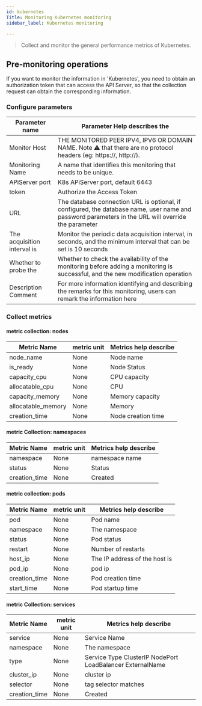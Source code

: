 ```yaml
---
id: kubernetes   
Title: Monitoring Kubernetes monitoring      
sidebar_label: Kubernetes monitoring

---
```


> Collect and monitor the general performance metrics of Kubernetes.

## Pre-monitoring operations

If you want to monitor the information in 'Kubernetes', you need to obtain an authorization token that can access the API Server, so that the collection request can obtain the corresponding information.

### Configure parameters

| Parameter name | Parameter Help describes the |
|-------------|------------------------------------------------------|
| Monitor Host | THE MONITORED PEER IPV4, IPV6 OR DOMAIN NAME. Note ⚠️ that there are no protocol headers (eg: https://, http://). |
| Monitoring Name | A name that identifies this monitoring that needs to be unique. |
| APiServer port | K8s APiServer port, default 6443 |
| token       | Authorize the Access Token |
| URL         | The database connection URL is optional, if configured, the database name, user name and password parameters in the URL will override the parameter | configured above
| The acquisition interval is | Monitor the periodic data acquisition interval, in seconds, and the minimum interval that can be set is 10 seconds |
| Whether to probe the | Whether to check the availability of the monitoring before adding a monitoring is successful, and the new modification operation | will continue only if the probe is successful
| Description Comment | For more information identifying and describing the remarks for this monitoring, users can remark the information here |

### Collect metrics

#### metric collection: nodes

| Metric Name | metric unit | Metrics help describe |
| ------------------ | -------- |--------|
| node_name               | None | Node name |
| is_ready            | None | Node Status |
| capacity_cpu                 | None | CPU capacity |
| allocatable_cpu           | None | CPU | allotted
| capacity_memory         | None | Memory capacity |
| allocatable_memory | None | Memory | allocated
| creation_time  | None | Node creation time |

#### metric Collection: namespaces

| Metric Name | metric unit | Metrics help describe |
| -------- | -------- |-------------|
| namespace       | None | namespace name |
| status     | None | Status |
| creation_time    | None | Created |

#### metric collection: pods

| Metric Name | metric unit | Metrics help describe |
| ---------------- | -------- |----------------|
| pod             | None | Pod name |
| namespace | None | The namespace | to which the pod belongs
| status      | None | Pod status |
| restart     | None | Number of restarts |
| host_ip        | None | The IP address of the host is |
| pod_ip      | None | pod ip         |
| creation_time        | None | Pod creation time |
| start_time        | None | Pod startup time |

#### metric Collection: services

| Metric Name | metric unit | Metrics help describe |
| ---------------- |------|--------------------------------------------------------|
| service             | None | Service Name |
| namespace | None | The namespace | to which the service belongs
| type      | None | Service Type ClusterIP NodePort LoadBalancer ExternalName |
| cluster_ip     | None | cluster ip                                             |
| selector        | None | tag selector matches |
| creation_time      | None | Created |
